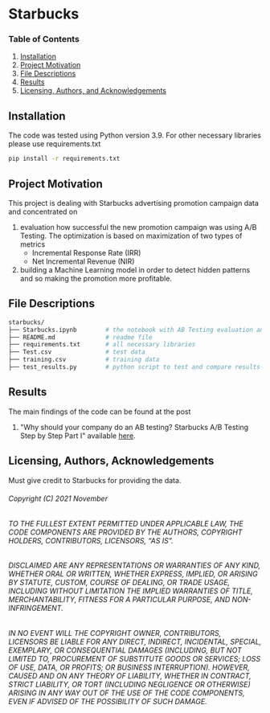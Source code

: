 # Starbucks

### Table of Contents

1. [Installation](#installation)
2. [Project Motivation](#motivation)
3. [File Descriptions](#files)
4. [Results](#results)
5. [Licensing, Authors, and Acknowledgements](#licensing)

## Installation <a name="installation"></a>
The code was tested using Python version 3.9. 
For other necessary libraries please use requirements.txt
```bash
pip install -r requirements.txt
```

## Project Motivation<a name="motivation"></a>

This project is dealing with Starbucks advertising promotion campaign data and concentrated on 
1.	evaluation how successful the new promotion campaign was using A/B Testing. The optimization is based on maximization of two types of metrics 
    -	Incremental Response Rate (IRR)
    -	Net Incremental Revenue (NIR)
2.	building a Machine Learning model in order to detect hidden patterns and so making the promotion more profitable. 



## File Descriptions <a name="files"></a>

```bash
starbucks/
├── Starbucks.ipynb        # the notebook with AB Testing evaluation and Machine Learning optimization
├── README.md              # readme file
├── requirements.txt       # all necessary libraries
├── Test.csv               # test data
├── training.csv           # training data
├── test_results.py        # python script to test and compare results 

```


## Results<a name="results"></a>

The main findings of the code can be found at the post
1. "Why should your company do an AB testing? Starbucks A/B Testing Step by Step Part I" available [here](https://eneuburg.medium.com/why-should-your-company-do-an-ab-testing-88d42ec8337c).

## Licensing, Authors, Acknowledgements<a name="licensing"></a>
 

Must give credit to Starbucks for providing the data. 



###### Copyright (C) 2021 November
###### TO THE FULLEST EXTENT PERMITTED UNDER APPLICABLE LAW, THE CODE COMPONENTS ARE PROVIDED BY THE AUTHORS, COPYRIGHT HOLDERS, CONTRIBUTORS, LICENSORS, “AS IS”.

######  DISCLAIMED ARE ANY REPRESENTATIONS OR WARRANTIES OF ANY KIND, WHETHER ORAL OR WRITTEN, WHETHER EXPRESS, IMPLIED, OR ARISING BY STATUTE, CUSTOM, COURSE OF DEALING, OR TRADE USAGE, INCLUDING WITHOUT LIMITATION THE IMPLIED WARRANTIES OF TITLE, MERCHANTABILITY, FITNESS FOR A PARTICULAR PURPOSE, AND NON-INFRINGEMENT.
######  IN NO EVENT WILL THE COPYRIGHT OWNER, CONTRIBUTORS, LICENSORS BE LIABLE FOR ANY DIRECT, INDIRECT, INCIDENTAL, SPECIAL, EXEMPLARY, OR CONSEQUENTIAL DAMAGES (INCLUDING, BUT NOT LIMITED TO, PROCUREMENT OF SUBSTITUTE GOODS OR SERVICES; LOSS OF USE, DATA, OR PROFITS; OR BUSINESS INTERRUPTION). HOWEVER, CAUSED AND ON ANY THEORY OF LIABILITY, WHETHER IN CONTRACT, STRICT LIABILITY, OR TORT (INCLUDING NEGLIGENCE OR OTHERWISE) ARISING IN ANY WAY OUT OF THE USE OF THE CODE COMPONENTS, EVEN IF ADVISED OF THE POSSIBILITY OF SUCH DAMAGE. 


